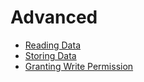 # Advanced

* [Reading Data](advanced/reading-data)
* [Storing Data](advanced/storing-data)
* [Granting Write Permission](advanced/granting-write-permission)
